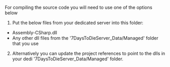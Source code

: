 For compiling the source code you will need to use one of the options below

1. Put the below files from your dedicated server into this folder:
* Assembly-CSharp.dll
* Any other dll files from the '7DaysToDieServer_Data/Managed' folder that you use

2. Alternatively you can update the project references to point to the dlls in your dedi '7DaysToDieServer_Data/Managed' folder.
